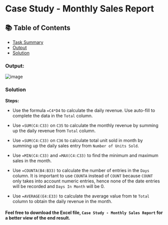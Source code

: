 # Case Study - Monthly Sales Report

## 📚 Table of Contents
- [Task Summary](#task-summary)
- [Output](#output)
- [Solution](#solutions)

### Output:

![image](https://github.com/user-attachments/assets/73d0f3b7-7a69-4cdb-ace2-f7e70ed7ec75)

### Solution

**Steps:**
- Use the formula ````=C4*D4```` to calculate the daily revenue. Use auto-fill to complete the data in the ````Total```` column.

- Use ````=SUM(C4:C33)```` on ````C35```` to calculate the monthly revenue by summing up the daily revenue from ````Total```` column.

- Use ````=SUM(C4:C33)```` on ````C36```` to calculate total unit sold in month by summing up the daily sales entry from ````Number of Units Sold````.

- Use ````=MIN(C4:C33)```` and ````=MAX(C4:C33)```` to find the minimum and maximum sales in the month.

- Use ````=COUNTA(B4:B33)```` to calculate the number of entries in the ````Days```` column. It is important to use ````COUNTA```` instead of ````COUNT```` because ````COUNT```` only takes into account numeric entries, hence none of the date entries will be recorded and ````Days In Month```` will be 0.

- Use ````=AVERAGE(E4:E33)```` to calculate the average value from te ````Total```` column to obtain the daily revenue in the month.

#### Feel free to download the Excel file, ````Case Study - Monthly Sales Report```` for a better view of the end result.
